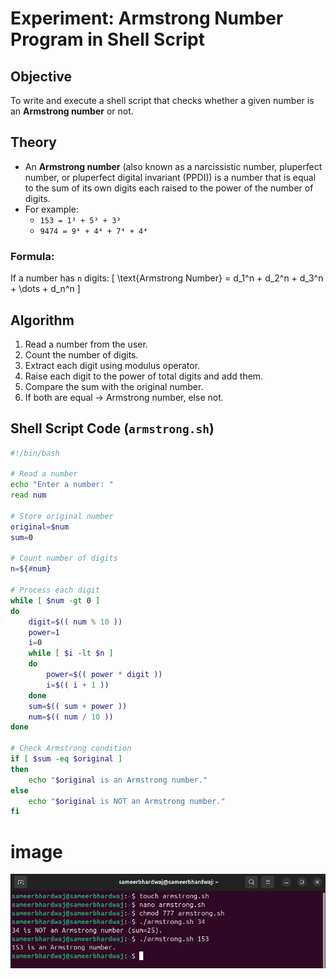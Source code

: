 # **Experiment: Armstrong Number Program in Shell Script**

## **Objective**
To write and execute a shell script that checks whether a given number is an **Armstrong number** or not.

## **Theory**
- An **Armstrong number** (also known as a narcissistic number, pluperfect number, or pluperfect digital invariant (PPDI)) is a number that is equal to the sum of its own digits each raised to the power of the number of digits.  
- For example:
  - `153 = 1³ + 5³ + 3³`
  - `9474 = 9⁴ + 4⁴ + 7⁴ + 4⁴`

### Formula:
If a number has `n` digits:
\[
\text{Armstrong Number} = d_1^n + d_2^n + d_3^n + \dots + d_n^n
\]

## Algorithm
1. Read a number from the user.  
2. Count the number of digits.  
3. Extract each digit using modulus operator.  
4. Raise each digit to the power of total digits and add them.  
5. Compare the sum with the original number.  
6. If both are equal → Armstrong number, else not.

## Shell Script Code (`armstrong.sh`)

```sh
#!/bin/bash

# Read a number
echo "Enter a number: "
read num

# Store original number
original=$num
sum=0

# Count number of digits
n=${#num}

# Process each digit
while [ $num -gt 0 ]
do
    digit=$(( num % 10 ))
    power=1
    i=0
    while [ $i -lt $n ]
    do
        power=$(( power * digit ))
        i=$(( i + 1 ))
    done
    sum=$(( sum + power ))
    num=$(( num / 10 ))
done

# Check Armstrong condition
if [ $sum -eq $original ]
then
    echo "$original is an Armstrong number."
else
    echo "$original is NOT an Armstrong number."
fi
```
# **image**

![image](armstrong.sh.png)



